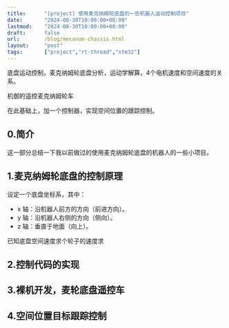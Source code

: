 ```yaml
---
title:      "[project] 使用麦克纳姆轮底盘的一些机器人运动控制项目"
date:       "2024-08-30T10:00:00+08:00"
lastmod:    "2024-08-30T10:00:00+08:00"
draft:      false
url:        /blog/mecanum-chassis.html
layout:     "post"
tags:       ["project","rt-thread","stm32"]
---
```


底盘运动控制，麦克纳姆轮底盘分析，运动学解算，4个电机速度和空间速度的关系。

机御的遥控麦克纳姆轮车

在此基础上，加一个控制器，实现空间位置的跟踪控制。


## 0.简介

这一部分总结一下我以前做过的使用麦克纳姆轮底盘的机器人的一些小项目。



## 1.麦克纳姆轮底盘的控制原理


设定一个底盘坐标系，其中：
- x 轴：沿机器人前方的方向（前进方向）。
- y 轴：沿机器人右侧的方向（侧向）。
- z 轴：垂直于地面（向上）。

已知底盘空间速度求个轮子的速度求


## 2.控制代码的实现



## 3.裸机开发，麦轮底盘遥控车




## 4.空间位置目标跟踪控制





